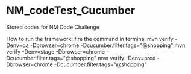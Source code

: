 # NM_codeTest_Cucumber
Stored codes for NM Code Challenge

How to run the framework:
fire the command in terminal
mvn verify -Denv=qa -Dbrowser=chrome -Dcucumber.filter.tags="@shopping"
mvn verify -Denv=stage -Dbrowser=chrome -Dcucumber.filter.tags="@shopping"
mvn verify -Denv=prod -Dbrowser=chrome -Dcucumber.filter.tags="@shopping"